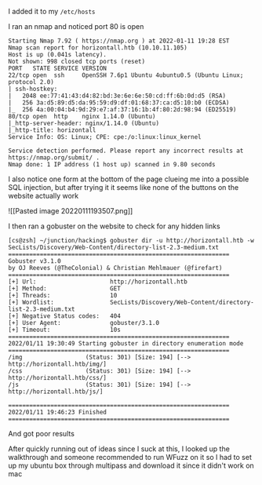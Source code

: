 I added it to my `/etc/hosts`

I ran an nmap and noticed port 80 is open 
```
Starting Nmap 7.92 ( https://nmap.org ) at 2022-01-11 19:28 EST
Nmap scan report for horizontall.htb (10.10.11.105)
Host is up (0.041s latency).
Not shown: 998 closed tcp ports (reset)
PORT   STATE SERVICE VERSION
22/tcp open  ssh     OpenSSH 7.6p1 Ubuntu 4ubuntu0.5 (Ubuntu Linux; protocol 2.0)
| ssh-hostkey: 
|   2048 ee:77:41:43:d4:82:bd:3e:6e:6e:50:cd:ff:6b:0d:d5 (RSA)
|   256 3a:d5:89:d5:da:95:59:d9:df:01:68:37:ca:d5:10:b0 (ECDSA)
|_  256 4a:00:04:b4:9d:29:e7:af:37:16:1b:4f:80:2d:98:94 (ED25519)
80/tcp open  http    nginx 1.14.0 (Ubuntu)
|_http-server-header: nginx/1.14.0 (Ubuntu)
|_http-title: horizontall
Service Info: OS: Linux; CPE: cpe:/o:linux:linux_kernel

Service detection performed. Please report any incorrect results at https://nmap.org/submit/ .
Nmap done: 1 IP address (1 host up) scanned in 9.80 seconds
```

I also notice one form at the bottom of the page clueing me into a possible SQL injection, but after trying it it seems like none of the buttons on the website actually work

![[Pasted image 20220111193507.png]]

I then ran a gobuster on the website to check for any hidden links

```
[cs@zsh] ~/junction/hacking$ gobuster dir -u http://horizontall.htb -w SecLists/Discovery/Web-Content/directory-list-2.3-medium.txt
===============================================================
Gobuster v3.1.0
by OJ Reeves (@TheColonial) & Christian Mehlmauer (@firefart)
===============================================================
[+] Url:                     http://horizontall.htb
[+] Method:                  GET
[+] Threads:                 10
[+] Wordlist:                SecLists/Discovery/Web-Content/directory-list-2.3-medium.txt
[+] Negative Status codes:   404
[+] User Agent:              gobuster/3.1.0
[+] Timeout:                 10s
===============================================================
2022/01/11 19:30:49 Starting gobuster in directory enumeration mode
===============================================================
/img                  (Status: 301) [Size: 194] [--> http://horizontall.htb/img/]
/css                  (Status: 301) [Size: 194] [--> http://horizontall.htb/css/]
/js                   (Status: 301) [Size: 194] [--> http://horizontall.htb/js/]

===============================================================
2022/01/11 19:46:23 Finished
===============================================================
```
And got poor results

After quickly running out of ideas since I suck at this, I looked up the walkthrough and someone recommended to run WFuzz on it so I had to set up my ubuntu box through multipass and download it since it didn't work on mac
